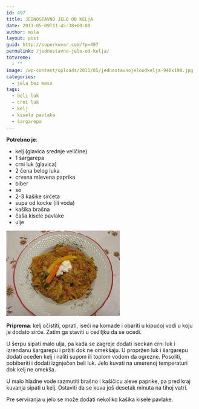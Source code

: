 ```yaml
---
id: 497
title: JEDNOSTAVNO JELO OD KELjA
date: 2011-05-09T11:45:38+00:00
author: mila
layout: post
guid: http://superkuvar.com/?p=497
permalink: /jednostavno-jelo-od-kelja/
totvreme:
  - ""
image: /wp-content/uploads/2011/05/jednostavnojeloodkelja-940x198.jpg
categories:
  - jela bez mesa
tags:
  - beli luk
  - crni luk
  - kelj
  - kisela pavlaka
  - šargarepa
---
```

**Potrebno je**:

  * kelj (glavica srednje veličine)
  * 1 šargarepa
  * crni luk (glavica)
  * 2 čena belog luka
  * crvena mlevena paprika
  * biber
  * so
  * 2-3 kašike sirćeta
  * supa od kocke (ili voda)
  * kašika brašna
  * čaša kisele pavlake
  * ulje

[<img class="alignnone size-medium wp-image-9350" src="/wp-content/uploads/2011/05/jednostavnojeloodkelja-1024x768.jpg" alt="jednostavnojeloodkelja" width="300" height="225" />](/wp-content/uploads/2011/05/jednostavnojeloodkelja.jpg)

**Priprema**: kelj očistiti, oprati, iseći na komade i obariti u kipućoj vodi u koju je dodato sirće. Zatim ga staviti u cediljku da se ocedi.

U šerpu sipati malo ulja, pa kada se zagreje dodati iseckan crni luk i izrendanu šargarepu i pržiti dok ne omekšaju. U propržen luk i šargarepu dodati oceđen kelj i naliti supom ili toplom vodom da ogrezne. Posoliti, pobiberiti i dodati izgnječen beli luk. Jelo kuvati na umerenoj temperaturi dok kelj ne omekša.

U malo hladne vode razmutiti brašno i kašičicu aleve paprike, pa pred kraj kuvanja sipati u kelj. Ostaviti da se kuva još desetak minuta na tihoj vatri.

Pre serviranja u jelo se može dodati nekoliko kašika kisele pavlake.